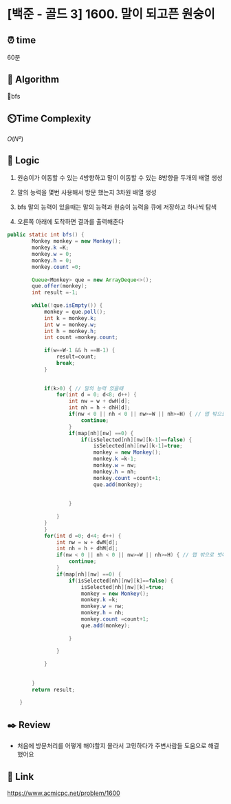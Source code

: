 # [백준 - 골드 3] 1600. 말이 되고픈 원숭이
 
## ⏰  **time**
60분

## :pushpin: **Algorithm**
bfs

## ⏲️**Time Complexity**
$O(N²)$

## :round_pushpin: **Logic**
1. 원숭이가 이동할 수 있는 4방향하고 말이 이동할 수 있는 8방향을 두개의 배열 생성

2. 말의 능력을 몇번 사용해서 방문 했는지 3차원 배열 생성

3. bfs 말의 능력이 있을때는 말의 능력과 원숭이 능력을 큐에 저장하고 하나씩 탐색
    
4. 오른쪽 아래에 도착하면 결과를 출력해준다
```java
public static int bfs() {
		Monkey monkey = new Monkey();
		monkey.k =K;
		monkey.w = 0;
		monkey.h = 0;
		monkey.count =0;
		
		Queue<Monkey> que = new ArrayDeque<>();
		que.offer(monkey);
		int result =-1;
		
		while(!que.isEmpty()) {
			monkey = que.poll();
			int k = monkey.k;
			int w = monkey.w;
			int h = monkey.h;
			int count =monkey.count;
			
			if(w==W-1 && h ==H-1) {
				result=count;
				break;
			}

			
			if(k>0) { // 말의 능력 있을때
				for(int d = 0; d<8; d++) {
					int nw = w + dwH[d];
					int nh = h + dhH[d];
					if(nw < 0 || nh < 0 || nw>=W || nh>=H) { // 맵 밖으로 벗어 날때
						continue;
					}
					if(map[nh][nw] ==0) {
						if(isSelected[nh][nw][k-1]==false) {
							isSelected[nh][nw][k-1]=true;
							monkey = new Monkey();
							monkey.k =k-1;
							monkey.w = nw;
							monkey.h = nh;
							monkey.count =count+1;
							que.add(monkey);
						
						
					}
					
				}
			}
			}
			for(int d =0; d<4; d++) {
				int nw = w + dwM[d];
				int nh = h + dhM[d];
				if(nw < 0 || nh < 0 || nw>=W || nh>=H) { // 맵 밖으로 벗어 날때
					continue;
				}
				if(map[nh][nw] ==0) {
					if(isSelected[nh][nw][k]==false) {
						isSelected[nh][nw][k]=true;
						monkey = new Monkey();
						monkey.k =k;
						monkey.w = nw;
						monkey.h = nh;
						monkey.count =count+1;
						que.add(monkey);
						
					}
					
				}
				
			}
			
		
		}
		return result;
			
	}
```

## :black_nib: **Review**
- 처음에 방문처리를 어떻게 해야할지 몰라서 고민하다가 주변사람들 도움으로 해결했어요

## 📡 Link
https://www.acmicpc.net/problem/1600
